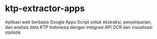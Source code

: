 # ktp-extractor-apps
Aplikasi web berbasis Google Apps Script untuk ekstraksi, penyimpanan, dan analisis data KTP Indonesia dengan integrasi API OCR dan visualisasi statistik
